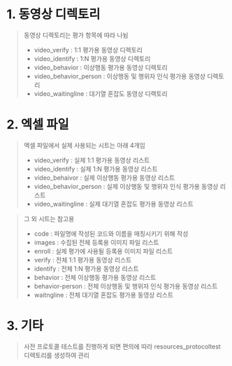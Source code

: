 # 1. 동영상 디렉토리
> 동영상 디렉토리는 평가 항목에 따라 나뉨  
> * video_verify : 1:1 평가용 동영상 디렉토리  
> * video_identify : 1:N 평가용 동영상 디렉토리  
> * video_behavior : 이상행동 평가용 동영상 디렉토리  
> * video_behavior_person : 이상행동 및 행위자 인식 평가용 동영상 디렉토리    
> * video_waitingline : 대기열 혼잡도 동영상 디랙토리

# 2. 엑셀 파일
> 엑셀 파일에서 실제 사용되는 시트는 아래 4개임  
> * video_verify : 실제 1:1 평가용 동영상 리스트  
> * video_identify : 실제 1:N 평가용 동영상 리스트  
> * video_behaivor : 실제 이상행동 평가용 동영상 리스트  
> * video_behavior_person : 실제 이상행동 및 행위자 인식 평가용 동영상 리스트
> * video_waitingline : 실제 대기열 혼잡도 평가용 동영상 리스트

> 그 외 시트는 참고용  
> * code : 파일명에 작성된 코드와 이름을 매칭시키기 위해 작성  
> * images : 수집된 전체 등록용 이미지 파일 리스트  
> * enroll : 실제 평가에 사용될 등록용 이미지 파일 리스트  
> * verify : 전체 1:1 평가용 동영상 리스트  
> * identify : 전체 1:N 평가용 동영상 리스트  
> * behavior : 전체 이상행동 평가용 동영상 리스트  
> * behavior-person : 전체 이상행동 및 행위자 인식 평가용 동영상 리스트    
> * waitngline : 전체 대기열 혼잡도 평가용 동영상 리스트

# 3. 기타
> 사전 프로토콜 테스트를 진행하게 되면 편의에 따라 resources_protocoltest 디렉토리를 생성하여 관리